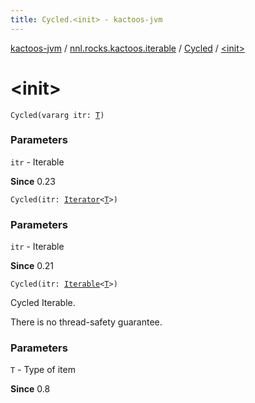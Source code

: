 ```yaml
---
title: Cycled.<init> - kactoos-jvm
---
```


[kactoos-jvm](../../index.html) / [nnl.rocks.kactoos.iterable](../index.html) / [Cycled](index.html) / [&lt;init&gt;](./-init-.html)

# &lt;init&gt;

`Cycled(vararg itr: `[`T`](index.html#T)`)`

### Parameters

`itr` - Iterable

**Since**
0.23

`Cycled(itr: `[`Iterator`](https://kotlinlang.org/api/latest/jvm/stdlib/kotlin.collections/-iterator/index.html)`<`[`T`](index.html#T)`>)`

### Parameters

`itr` - Iterable

**Since**
0.21

`Cycled(itr: `[`Iterable`](https://kotlinlang.org/api/latest/jvm/stdlib/kotlin.collections/-iterable/index.html)`<`[`T`](index.html#T)`>)`

Cycled Iterable.

There is no thread-safety guarantee.

### Parameters

`T` - Type of item

**Since**
0.8

